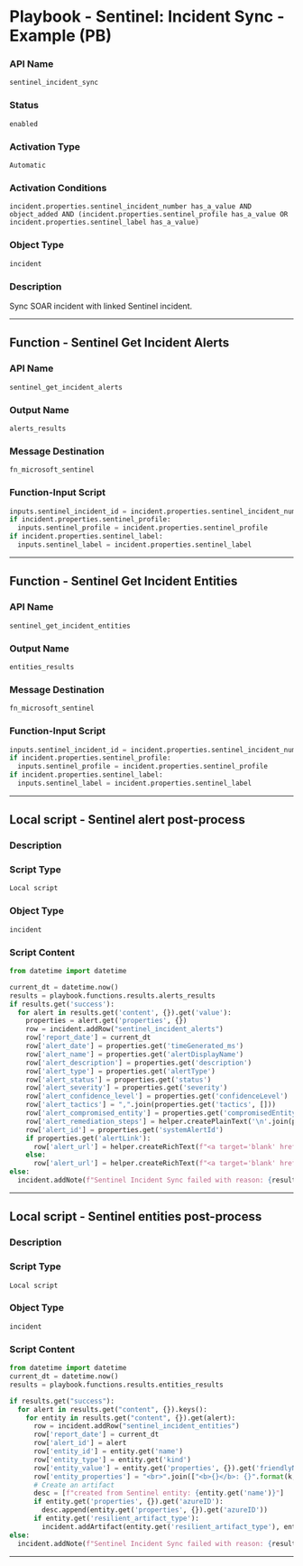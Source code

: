 <!--
    DO NOT MANUALLY EDIT THIS FILE
    THIS FILE IS AUTOMATICALLY GENERATED WITH resilient-sdk codegen
    Generated with resilient-sdk v51.0.1.1.824
-->

# Playbook - Sentinel: Incident Sync - Example (PB)

### API Name
`sentinel_incident_sync`

### Status
`enabled`

### Activation Type
`Automatic`

### Activation Conditions
`incident.properties.sentinel_incident_number has_a_value AND object_added AND (incident.properties.sentinel_profile has_a_value OR incident.properties.sentinel_label has_a_value)`

### Object Type
`incident`

### Description
Sync SOAR incident with linked Sentinel incident.


---
## Function - Sentinel Get Incident Alerts

### API Name
`sentinel_get_incident_alerts`

### Output Name
`alerts_results`

### Message Destination
`fn_microsoft_sentinel`

### Function-Input Script
```python
inputs.sentinel_incident_id = incident.properties.sentinel_incident_number
if incident.properties.sentinel_profile:
  inputs.sentinel_profile = incident.properties.sentinel_profile
if incident.properties.sentinel_label:
  inputs.sentinel_label = incident.properties.sentinel_label
```

---
## Function - Sentinel Get Incident Entities

### API Name
`sentinel_get_incident_entities`

### Output Name
`entities_results`

### Message Destination
`fn_microsoft_sentinel`

### Function-Input Script
```python
inputs.sentinel_incident_id = incident.properties.sentinel_incident_number
if incident.properties.sentinel_profile:
  inputs.sentinel_profile = incident.properties.sentinel_profile
if incident.properties.sentinel_label:
  inputs.sentinel_label = incident.properties.sentinel_label
```

---

## Local script - Sentinel alert post-process

### Description


### Script Type
`Local script`

### Object Type
`incident`

### Script Content
```python
from datetime import datetime

current_dt = datetime.now()
results = playbook.functions.results.alerts_results
if results.get('success'):
  for alert in results.get('content', {}).get('value'):
    properties = alert.get('properties', {})
    row = incident.addRow("sentinel_incident_alerts")
    row['report_date'] = current_dt
    row['alert_date'] = properties.get('timeGenerated_ms')
    row['alert_name'] = properties.get('alertDisplayName')
    row['alert_description'] = properties.get('description')
    row['alert_type'] = properties.get('alertType')
    row['alert_status'] = properties.get('status')
    row['alert_severity'] = properties.get('severity')
    row['alert_confidence_level'] = properties.get('confidenceLevel')
    row['alert_tactics'] = ",".join(properties.get('tactics', []))
    row['alert_compromised_entity'] = properties.get('compromisedEntity')
    row['alert_remediation_steps'] = helper.createPlainText('\n'.join(properties.get('remediationSteps', [])))
    row['alert_id'] = properties.get('systemAlertId')
    if properties.get('alertLink'):
      row['alert_url'] = helper.createRichText(f"<a target='blank' href='{properties.get('alertLink')}'>Alert Link</a>")
    else:
      row['alert_url'] = helper.createRichText(f"<a target='blank' href='https://security.microsoft.com/alerts/{properties.get('systemAlertId')}'>Alert Link</a>")
else:
  incident.addNote(f"Sentinel Incident Sync failed with reason: {results.get('reason')}")
```

---
## Local script - Sentinel entities post-process

### Description


### Script Type
`Local script`

### Object Type
`incident`

### Script Content
```python
from datetime import datetime
current_dt = datetime.now()
results = playbook.functions.results.entities_results

if results.get("success"):
  for alert in results.get("content", {}).keys():
    for entity in results.get("content", {}).get(alert):
      row = incident.addRow("sentinel_incident_entities")
      row['report_date'] = current_dt
      row['alert_id'] = alert
      row['entity_id'] = entity.get('name')
      row['entity_type'] = entity.get('kind')
      row['entity_value'] = entity.get('properties', {}).get('friendlyName')
      row['entity_properties'] = "<br>".join(["<b>{}</b>: {}".format(k, v) for k, v in entity.get('properties', {}).items()])
      # Create an artifact
      desc = [f"created from Sentinel entity: {entity.get('name')}"]
      if entity.get('properties', {}).get('azureID'):
        desc.append(entity.get('properties', {}).get('azureID'))
      if entity.get('resilient_artifact_type'):
        incident.addArtifact(entity.get('resilient_artifact_type'), entity.get('resilient_artifact_value'), "\n".join(desc))
else:
  incident.addNote(f"Sentinel Incident Sync failed with reason: {results.get('reason')}")
```

---

